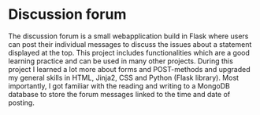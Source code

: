 # Discussion forum
The discussion forum is a small webapplication build in Flask where users can post their individual messages to discuss the issues about a statement displayed at the top. This project includes functionalities which are a good learning practice and can be used in many other projects. During this project I learned a lot more about forms and POST-methods and upgraded my general skills in HTML, Jinja2, CSS and Python (Flask library). Most importantly, I got familiar with the reading and writing to a MongoDB database to store the forum messages linked to the time and date of posting.
